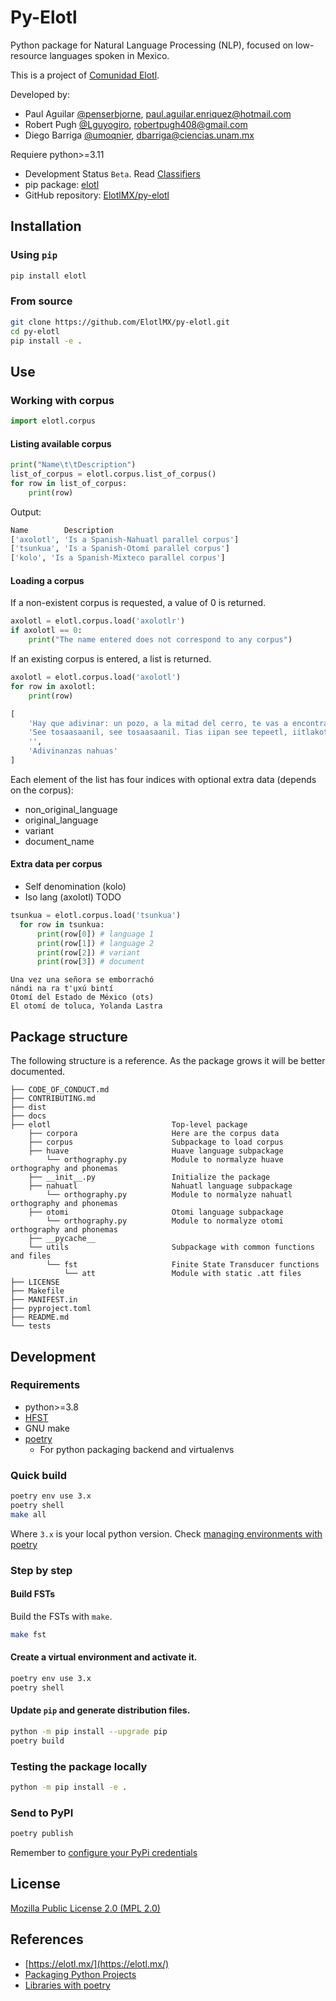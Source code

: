 # Py-Elotl

Python package for Natural Language Processing (NLP), focused on low-resource
languages spoken in Mexico.

This is a project of [Comunidad Elotl](https://elotl.mx/).

Developed by:
- Paul Aguilar [@penserbjorne](https://github.com/penserbjorne), [paul.aguilar.enriquez@hotmail.com](mailto:paul.aguilar.enriquez@hotmail.com)
- Robert Pugh [@Lguyogiro](https://github.com/Lguyogiro), [robertpugh408@gmail.com](mailto:robertpugh408@gmail.com)
- Diego Barriga [@umoqnier](https://github.com/umoqnier/), [dbarriga@ciencias.unam.mx](mailto:dbarriga@ciencias.unam.mx)

Requiere python>=3.11

- Development Status `Beta`. Read [Classifiers](https://pypi.org/classifiers/)
- pip package: [elotl](https://pypi.org/project/elotl/)
- GitHub repository: [ElotlMX/py-elotl](https://github.com/ElotlMX/py-elotl)

## Installation

### Using `pip`

```bash
pip install elotl
```

### From source

```bash
git clone https://github.com/ElotlMX/py-elotl.git
cd py-elotl
pip install -e .
```

## Use

### Working with corpus

```python
import elotl.corpus
```

#### Listing available corpus

```python
print("Name\t\tDescription")
list_of_corpus = elotl.corpus.list_of_corpus()
for row in list_of_corpus:
    print(row)
```

Output:

```bash
Name		Description
['axolotl', 'Is a Spanish-Nahuatl parallel corpus']
['tsunkua', 'Is a Spanish-Otomí parallel corpus']
['kolo', 'Is a Spanish-Mixteco parallel corpus']
```

#### Loading a corpus

If a non-existent corpus is requested, a value of 0 is returned.

```python
axolotl = elotl.corpus.load('axolotlr')
if axolotl == 0:
    print("The name entered does not correspond to any corpus")
```

If an existing corpus is entered, a list is returned.

```python
axolotl = elotl.corpus.load('axolotl')
for row in axolotl:
    print(row)
```

```python
[
    'Hay que adivinar: un pozo, a la mitad del cerro, te vas a encontrar.',
    'See tosaasaanil, see tosaasaanil. Tias iipan see tepeetl, iitlakotian tepeetl, tikoonextis san see aameyalli.',
    '',
    'Adivinanzas nahuas'
]
```

Each element of the list has four indices with optional extra data (depends on the corpus):

- non_original_language
- original_language
- variant
- document_name

#### Extra data per corpus

- Self denomination (kolo)
- Iso lang (axolotl)
TODO

```python
tsunkua = elotl.corpus.load('tsunkua')
  for row in tsunkua:
      print(row[0]) # language 1
      print(row[1]) # language 2
      print(row[2]) # variant
      print(row[3]) # document
```

```
Una vez una señora se emborrachó
nándi na ra t'u̱xú bintí
Otomí del Estado de México (ots)
El otomí de toluca, Yolanda Lastra
```


## Package structure

The following structure is a reference. As the package grows it will be better
documented.

```
├── CODE_OF_CONDUCT.md
├── CONTRIBUTING.md
├── dist
├── docs
├── elotl                           Top-level package
    ├── corpora                     Here are the corpus data
    ├── corpus                      Subpackage to load corpus
    ├── huave                       Huave language subpackage
        └── orthography.py          Module to normalyze huave orthography and phonemas
    ├── __init__.py                 Initialize the package
    ├── nahuatl                     Nahuatl language subpackage
        └── orthography.py          Module to normalyze nahuatl orthography and phonemas
    ├── otomi                       Otomi language subpackage
        └── orthography.py          Module to normalyze otomi orthography and phonemas
    ├── __pycache__
    └── utils                       Subpackage with common functions and files
        └── fst                     Finite State Transducer functions
            └── att                 Module with static .att files
├── LICENSE
├── Makefile
├── MANIFEST.in
├── pyproject.toml
├── README.md
└── tests
```

## Development

### Requirements

- python>=3.8
- [HFST](https://github.com/hfst/hfst)
- GNU make
- [poetry](https://python-poetry.org/docs/)
    - For python packaging backend and virtualenvs

### Quick build

```bash
poetry env use 3.x
poetry shell
make all
```

Where `3.x` is your local python version. Check [managing environments with poetry](https://python-poetry.org/docs/managing-environments/)

### Step by step

#### Build FSTs

Build the FSTs with `make`.

```bash
make fst
```

#### Create a virtual environment and activate it.

```bash
poetry env use 3.x
poetry shell
```

#### Update `pip` and generate distribution files.

```bash
python -m pip install --upgrade pip
poetry build
```

### Testing the package locally

```bash
python -m pip install -e .
```

### Send to PyPI

```bash
poetry publish
```

Remember to [configure your PyPi credentials](https://python-poetry.org/docs/repositories/#configuring-credentials)

## License

[Mozilla Public License 2.0 (MPL 2.0)](./LICENSE)

## References

- [https://elotl.mx/](https://elotl.mx/)
- [Packaging Python Projects](https://packaging.python.org/tutorials/packaging-projects/)
- [Libraries with poetry](https://python-poetry.org/docs/libraries/)
